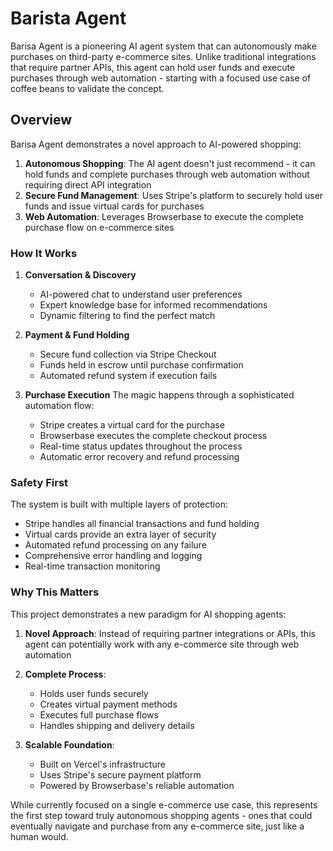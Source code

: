# Barista Agent

Barisa Agent is a pioneering AI agent system that can autonomously make purchases on third-party e-commerce sites. Unlike traditional integrations that require partner APIs, this agent can hold user funds and execute purchases through web automation - starting with a focused use case of coffee beans to validate the concept.

## Overview

Barisa Agent demonstrates a novel approach to AI-powered shopping:

1. **Autonomous Shopping**: The AI agent doesn't just recommend - it can hold funds and complete purchases through web automation without requiring direct API integration
2. **Secure Fund Management**: Uses Stripe's platform to securely hold user funds and issue virtual cards for purchases
3. **Web Automation**: Leverages Browserbase to execute the complete purchase flow on e-commerce sites

### How It Works

1. **Conversation & Discovery**
   - AI-powered chat to understand user preferences
   - Expert knowledge base for informed recommendations
   - Dynamic filtering to find the perfect match

2. **Payment & Fund Holding**
   - Secure fund collection via Stripe Checkout
   - Funds held in escrow until purchase confirmation
   - Automated refund system if execution fails

3. **Purchase Execution**
   The magic happens through a sophisticated automation flow:
   - Stripe creates a virtual card for the purchase
   - Browserbase executes the complete checkout process
   - Real-time status updates throughout the process
   - Automatic error recovery and refund processing

### Safety First

The system is built with multiple layers of protection:

- Stripe handles all financial transactions and fund holding
- Virtual cards provide an extra layer of security
- Automated refund processing on any failure
- Comprehensive error handling and logging
- Real-time transaction monitoring

### Why This Matters

This project demonstrates a new paradigm for AI shopping agents:

1. **Novel Approach**: Instead of requiring partner integrations or APIs, this agent can potentially work with any e-commerce site through web automation

2. **Complete Process**:
   - Holds user funds securely
   - Creates virtual payment methods
   - Executes full purchase flows
   - Handles shipping and delivery details

3. **Scalable Foundation**:
   - Built on Vercel's infrastructure
   - Uses Stripe's secure payment platform
   - Powered by Browserbase's reliable automation

While currently focused on a single e-commerce use case, this represents the first step toward truly autonomous shopping agents - ones that could eventually navigate and purchase from any e-commerce site, just like a human would.